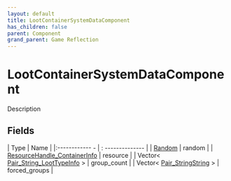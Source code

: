 ```yaml
---
layout: default
title: LootContainerSystemDataComponent
has_children: false
parent: Component
grand_parent: Game Reflection
---
```

# LootContainerSystemDataComponent
Description 

## Fields
| Type | Name |
|:------------ - | : -------------- |
| [Random](game-reflection/components/random.md) | random |
| [ResourceHandle_ContainerInfo](game-reflection/components/resource_handle__container_info.md) | resource |
| Vector< [Pair_String_LootTypeInfo](game-reflection/classes/pair__string__loot_type_info.md) > | group_count |
| Vector< [Pair_StringString](game-reflection/classes/pair__string_string.md) > | forced_groups |
